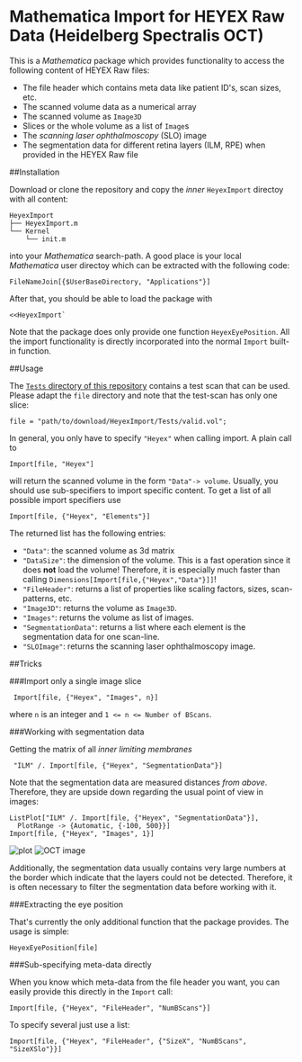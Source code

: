 Mathematica Import for HEYEX Raw Data (Heidelberg Spectralis OCT)
=======================

This is a *Mathematica* package which provides functionality to access the following content of HEYEX Raw files:
- The file header which contains meta data like patient ID's, scan sizes, etc.
- The scanned volume data as a numerical array
- The scanned volume as `Image3D`
- Slices or the whole volume as a list of `Image`s
- The *scanning laser ophthalmoscopy* (SLO) image
- The segmentation data for different retina layers (ILM, RPE) when provided in the HEYEX Raw file

##Installation

Download or clone the repository and copy the *inner* `HeyexImport` directoy with all content:

    HeyexImport
    ├── HeyexImport.m
    └── Kernel
        └── init.m

into your *Mathematica* search-path. A good place is your local *Mathematica* user directoy which can be extracted with the following code:

    FileNameJoin[{$UserBaseDirectory, "Applications"}]

After that, you should be able to load the package with

    <<HeyexImport`

Note that the package does only provide one function `HeyexEyePosition`. All the import functionality is directly incorporated into the
normal `Import` built-in function.

##Usage

The [`Tests` directory of this repository](https://github.com/halirutan/HeyexImport/tree/master/Tests) contains a test scan that can be used.
Please adapt the `file` directory and note that the test-scan has only one slice:

    file = "path/to/download/HeyexImport/Tests/valid.vol";

In general, you only have to specify `"Heyex"` when calling import. A plain call to

    Import[file, "Heyex"]

will return the scanned volume in the form `"Data"-> volume`. Usually, you should use sub-specifiers to import specific content.
To get a list of all possible import specifiers use

    Import[file, {"Heyex", "Elements"}]

The returned list has the following entries:

- `"Data"`: the scanned volume as 3d matrix
- `"DataSize"`: the dimension of the volume. This is a fast operation since it does **not** load the volume! Therefore, it is especially
much faster than calling `Dimensions[Import[file,{"Heyex","Data"}]]`!
- `"FileHeader"`: returns a list of properties like scaling factors, sizes, scan-patterns, etc.
- `"Image3D"`: returns the volume as `Image3D`.
- `"Images"`: returns the volume as list of images.
- `"SegmentationData"`: returns a list where each element is the segmentation data for one scan-line.
- `"SLOImage"`: returns the scanning laser ophthalmoscopy image.



##Tricks

###Import only a single image slice

     Import[file, {"Heyex", "Images", n}]

where `n` is an integer and `1 <= n <= Number of BScans`.

###Working with segmentation data

Getting the matrix of all *inner limiting membranes*

     "ILM" /. Import[file, {"Heyex", "SegmentationData"}]

Note that the segmentation data are measured distances *from above*. Therefore, they are upside down regarding the usual point of view in images:

    ListPlot["ILM" /. Import[file, {"Heyex", "SegmentationData"}],
      PlotRange -> {Automatic, {-100, 500}}]
    Import[file, {"Heyex", "Images", 1}]

![plot](http://i.stack.imgur.com/ZS1oL.png) ![OCT image](http://i.stack.imgur.com/3WBho.png)

Additionally, the segmentation data usually contains very large numbers at the border which indicate that the layers could not be detected.
Therefore, it is often necessary to filter the segmentation data before working with it.

###Extracting the eye position

That's currently the only additional function that the package provides. The usage is simple:

    HeyexEyePosition[file]

###Sub-specifying meta-data directly

When you know which meta-data from the file header you want, you can easily provide this directly in the `Import` call:

    Import[file, {"Heyex", "FileHeader", "NumBScans"}]

To specify several just use a list:

    Import[file, {"Heyex", "FileHeader", {"SizeX", "NumBScans", "SizeXSlo"}}]